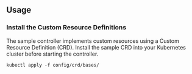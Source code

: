 
## Usage

### Install the Custom Resource Definitions
The sample controller implements custom resources using a Custom Resource Definition (CRD).  Install the sample CRD 
into your Kubernetes cluster before starting the controller.
```shell
kubectl apply -f config/crd/bases/
```
